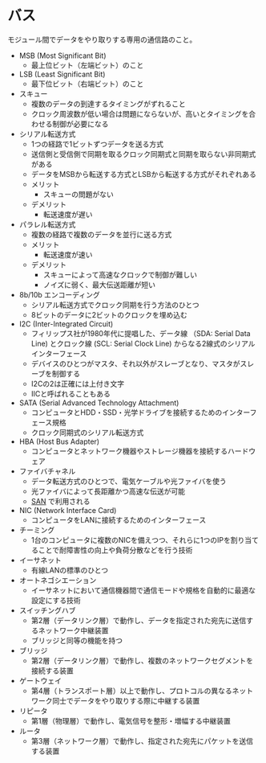 # バス

モジュール間でデータをやり取りする専用の通信路のこと。

- MSB (Most Significant Bit)
    - 最上位ビット（左端ビット）のこと
- LSB (Least Significant Bit)
    - 最下位ビット（右端ビット）のこと
- スキュー
    - 複数のデータの到達するタイミングがずれること
    - クロック周波数が低い場合は問題にならないが、高いとタイミングを合わせる制御が必要になる
- シリアル転送方式
    - 1つの経路で1ビットずつデータを送る方式
    - 送信側と受信側で同期を取るクロック同期式と同期を取らない非同期式がある
    - データをMSBから転送する方式とLSBから転送する方式がそれぞれある
    - メリット
        - スキューの問題がない
    - デメリット
        - 転送速度が遅い
- パラレル転送方式
    - 複数の経路で複数のデータを並行に送る方式
    - メリット
        - 転送速度が速い
    - デメリット
        - スキューによって高速なクロックで制御が難しい
        - ノイズに弱く、最大伝送距離が短い
- 8b/10b エンコーディング
    - シリアル転送方式でクロック同期を行う方法のひとつ
    - 8ビットのデータに2ビットのクロックを埋め込む
- I2C (Inter-Integrated Circuit)
    - フィリップス社が1980年代に提唱した、データ線 （SDA: Serial Data Line) とクロック線 (SCL: Serial Clock Line) からなる2線式のシリアルインターフェース
    - デバイスのひとつがマスタ、それ以外がスレーブとなり、マスタがスレーブを制御する
    - I2Cの2は正確には上付き文字
    - IICと呼ばれることもある
- SATA (Serial Advanced Technology Attachment)
    - コンピュータとHDD・SSD・光学ドライブを接続するためのインターフェース規格
    - クロック同期式のシリアル転送方式
- HBA (Host Bus Adapter)
    - コンピュータとネットワーク機器やストレージ機器を接続するハードウェア
- ファイバチャネル
    - データ転送方式のひとつで、電気ケーブルや光ファイバを使う
    - 光ファイバによって長距離かつ高速な伝送が可能
    - [SAN](./ストレージ.md) で利用される
- NIC (Network Interface Card)
    - コンピュータをLANに接続するためのインターフェース
- チーミング
    - 1台のコンピュータに複数のNICを備えつつ、それらに1つのIPを割り当てることで耐障害性の向上や負荷分散などを行う技術
- イーサネット
    - 有線LANの標準のひとつ
- オートネゴシエーション
    - イーサネットにおいて通信機器間で通信モードや規格を自動的に最適な設定にする技術
- スイッチングハブ
    - 第2層（データリンク層）で動作し、データを指定された宛先に送信するネットワーク中継装置
    - ブリッジと同等の機能を持つ
- ブリッジ
    - 第2層（データリンク層）で動作し、複数のネットワークセグメントを接続する装置
- ゲートウェイ
    - 第4層（トランスポート層）以上で動作し、プロトコルの異なるネットワーク同士でデータをやり取りする際に中継する装置
- リピータ
    - 第1層（物理層）で動作し、電気信号を整形・増幅する中継装置
- ルータ
    - 第3層（ネットワーク層）で動作し、指定された宛先にパケットを送信する装置
